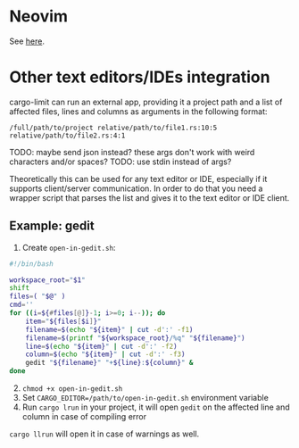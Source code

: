 # Neovim
See [here](../#neovim-integration).

# Other text editors/IDEs integration
cargo-limit can run an external app, providing it a project path and a list of affected files, lines and columns as arguments in the following format:

```
/full/path/to/project relative/path/to/file1.rs:10:5 relative/path/to/file2.rs:4:1
```

TODO: maybe send json instead? these args don't work with weird characters and/or spaces?
TODO: use stdin instead of args?

Theoretically this can be used for any text editor or IDE, especially if it supports client/server communication. In order to do that you need a wrapper script that parses the list and gives it to the text editor or IDE client.

## Example: gedit
1. Create `open-in-gedit.sh`:
```bash
#!/bin/bash

workspace_root="$1"
shift
files=( "$@" )
cmd=''
for ((i=${#files[@]}-1; i>=0; i--)); do
    item="${files[$i]}"
    filename=$(echo "${item}" | cut -d':' -f1)
    filename=$(printf "${workspace_root}/%q" "${filename}")
    line=$(echo "${item}" | cut -d':' -f2)
    column=$(echo "${item}" | cut -d':' -f3)
    gedit "${filename}" "+${line}:${column}" &
done
```

2. `chmod +x open-in-gedit.sh`
3. Set `CARGO_EDITOR=/path/to/open-in-gedit.sh` environment variable
4. Run `cargo lrun` in your project, it will open `gedit` on the affected line and column in case of compiling error

`cargo llrun` will open it in case of warnings as well.
